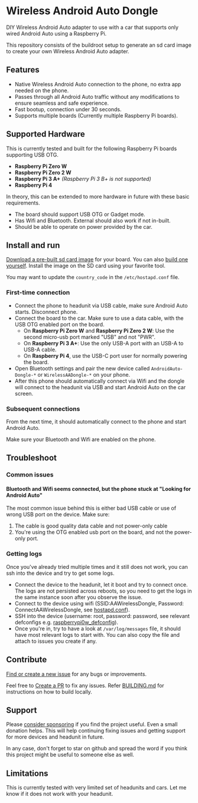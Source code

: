 # Wireless Android Auto Dongle

DIY Wireless Android Auto adapter to use with a car that supports only wired Android Auto using a Raspberry Pi.

This repository consists of the buildroot setup to generate an sd card image to create your own Wireless Android Auto adapter.

## Features
- Native Wireless Android Auto connection to the phone, no extra app needed on the phone.
- Passes through all Android Auto traffic without any modifications to ensure seamless and safe experience.
- Fast bootup, connection under 30 seconds.
- Supports multiple boards (Currently multiple Raspberry Pi boards).

## Supported Hardware
This is currently tested and built for the following Raspberry Pi boards supporting USB OTG.
- **Raspberry Pi Zero W**
- **Raspberry Pi Zero 2 W**
- **Raspberry Pi 3 A+** _(Raspberry Pi 3 B+ is not supported)_
- **Raspberry Pi 4**

In theory, this can be extended to more hardware in future with these basic requirements.

- The board should support USB OTG or Gadget mode.
- Has Wifi and Bluetooth. External should also work if not in-built.
- Should be able to operate on power provided by the car.

## Install and run
[Download a pre-built sd card image](https://github.com/nisargjhaveri/WirelessAndroidAutoDongle/releases) for your board. You can also [build one yourself](BUILDING.md). Install the image on the SD card using your favorite tool.

You may want to update the `country_code` in the `/etc/hostapd.conf` file.

### First-time connection
- Connect the phone to headunit via USB cable, make sure Android Auto starts. Disconnect phone.
- Connect the board to the car. Make sure to use a data cable, with the USB OTG enabled port on the board.
    - On **Raspberry Pi Zero W** and **Raspberry Pi Zero 2 W**: Use the second micro-usb port marked "USB" and not "PWR".
    - On **Raspberry Pi 3 A+**: Use the only USB-A port with an USB-A to USB-A cable.
    - On **Raspberry Pi 4**, use the USB-C port user for normally powering the board.
- Open Bluetooth settings and pair the new device called `AndroidAuto-Dongle-*` or `WirelessAADongle-*` on your phone.
- After this phone should automatically connect via Wifi and the dongle will connect to the headunit via USB and start Android Auto on the car screen.

### Subsequent connections
From the next time, it should automatically connect to the phone and start Android Auto.

Make sure your Bluetooth and Wifi are enabled on the phone.

## Troubleshoot

### Common issues

#### Bluetooth and Wifi seems connected, but the phone stuck at "Looking for Android Auto"
The most common issue behind this is either bad USB cable or use of wrong USB port on the device. Make sure:
1. The cable is good quality data cable and not power-only cable
2. You're using the OTG enabled usb port on the board, and not the power-only port.

### Getting logs
Once you've already tried multiple times and it still does not work, you can ssh into the device and try to get some logs.

- Connect the device to the headunit, let it boot and try to connect once. The logs are not persisted across reboots, so you need to get the logs in the same instance soon after you observe the issue.
- Connect to the device using wifi (SSID:AAWirelessDongle, Password: ConnectAAWirelessDongle, see [hostapd.conf](aa_wireless_dongle/board/common/rootfs_overlay/etc/hostapd.conf)).
- SSH into the device (username: root, password: password, see relevant defconfigs e.g. [raspberrypi0w_defconfig](aa_wireless_dongle/configs/raspberrypi0w_defconfig)).
- Once you're in, try to have a look at `/var/log/messages` file, it should have most relevant logs to start with. You can also copy the file and attach to issues you create if any.

## Contribute
[Find or create a new issue](https://github.com/nisargjhaveri/WirelessAndroidAutoDongle/issues) for any bugs or improvements.

Feel free to [Create a PR](https://github.com/nisargjhaveri/WirelessAndroidAutoDongle/pulls) to fix any issues. Refer [BUILDING.md](BUILDING.md) for instructions on how to build locally.

## Support 
Please [consider sponsoring](https://github.com/sponsors/nisargjhaveri) if you find the project useful. Even a small donation helps. This will help continuing fixing issues and getting support for more devices and headunit in future.

In any case, don't forget to star on github and spread the word if you think this project might be useful to someone else as well.

## Limitations
This is currently tested with very limited set of headunits and cars. Let me know if it does not work with your headunit.
